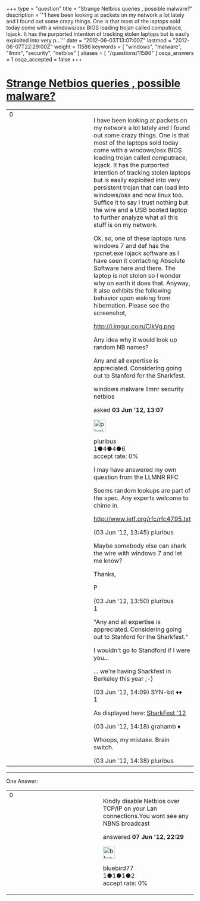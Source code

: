 +++
type = "question"
title = "Strange Netbios queries , possible malware?"
description = '''I have been looking at packets on my network a lot lately and I found out some crazy things. One is that most of the laptops sold today come with a windows/osx BIOS loading trojan called computrace, lojack. It has the purported intention of tracking stolen laptops but is easily exploited into very p...'''
date = "2012-06-03T13:07:00Z"
lastmod = "2012-06-07T22:29:00Z"
weight = 11586
keywords = [ "windows", "malware", "llmnr", "security", "netbios" ]
aliases = [ "/questions/11586" ]
osqa_answers = 1
osqa_accepted = false
+++

<div class="headNormal">

# [Strange Netbios queries , possible malware?](/questions/11586/strange-netbios-queries-possible-malware)

</div>

<div id="main-body">

<div id="askform">

<table id="question-table" style="width:100%;"><colgroup><col style="width: 50%" /><col style="width: 50%" /></colgroup><tbody><tr class="odd"><td style="width: 30px; vertical-align: top"><div class="vote-buttons"><span id="post-11586-upvote" class="ajax-command post-vote up" rel="nofollow" title="I like this post (click again to cancel)"> </span><div id="post-11586-score" class="post-score" title="current number of votes">0</div><span id="post-11586-downvote" class="ajax-command post-vote down" rel="nofollow" title="I dont like this post (click again to cancel)"> </span> <span id="favorite-mark" class="ajax-command favorite-mark" rel="nofollow" title="mark/unmark this question as favorite (click again to cancel)"> </span><div id="favorite-count" class="favorite-count"></div></div></td><td><div id="item-right"><div class="question-body"><p>I have been looking at packets on my network a lot lately and I found out some crazy things. One is that most of the laptops sold today come with a windows/osx BIOS loading trojan called computrace, lojack. It has the purported intention of tracking stolen laptops but is easily exploited into very persistent trojan that can load into windows/osx and now linux too. Suffice it to say I trust nothing but the wire and a USB booted laptop to further analyze what all this stuff is on my network.</p><p>Ok, so, one of these laptops runs windows 7 and def has the rpcnet.exe lojack software as I have seen it contacting Absolute Software here and there. The laptop is not stolen so I wonder why on earth it does that. Anyway, it also exhibits the following behavior upon waking from hibernation. Please see the screenshot,</p><p><a href="http://i.imgur.com/CIkVg.png">http://i.imgur.com/CIkVg.png</a></p><p>Any idea why it would look up random NB names?</p><p>Any and all expertise is appreciated. Considering going out to Stanford for the Sharkfest.</p></div><div id="question-tags" class="tags-container tags"><span class="post-tag tag-link-windows" rel="tag" title="see questions tagged &#39;windows&#39;">windows</span> <span class="post-tag tag-link-malware" rel="tag" title="see questions tagged &#39;malware&#39;">malware</span> <span class="post-tag tag-link-llmnr" rel="tag" title="see questions tagged &#39;llmnr&#39;">llmnr</span> <span class="post-tag tag-link-security" rel="tag" title="see questions tagged &#39;security&#39;">security</span> <span class="post-tag tag-link-netbios" rel="tag" title="see questions tagged &#39;netbios&#39;">netbios</span></div><div id="question-controls" class="post-controls"></div><div class="post-update-info-container"><div class="post-update-info post-update-info-user"><p>asked <strong>03 Jun '12, 13:07</strong></p><img src="https://secure.gravatar.com/avatar/2b1d4ebc68ff2908f81bbfd9a43aaf78?s=32&amp;d=identicon&amp;r=g" class="gravatar" width="32" height="32" alt="pluribus&#39;s gravatar image" /><p><span>pluribus</span><br />
<span class="score" title="1 reputation points">1</span><span title="4 badges"><span class="badge1">●</span><span class="badgecount">4</span></span><span title="4 badges"><span class="silver">●</span><span class="badgecount">4</span></span><span title="6 badges"><span class="bronze">●</span><span class="badgecount">6</span></span><br />
<span class="accept_rate" title="Rate of the user&#39;s accepted answers">accept rate:</span> <span title="pluribus has no accepted answers">0%</span></p></div></div><div id="comments-container-11586" class="comments-container"><span id="11589"></span><div id="comment-11589" class="comment"><div id="post-11589-score" class="comment-score"></div><div class="comment-text"><p>I may have answered my own question from the LLMNR RFC</p><p>Seems random lookups are part of the spec. Any experts welcome to chime in.</p><p><a href="http://www.ietf.org/rfc/rfc4795.txt">http://www.ietf.org/rfc/rfc4795.txt</a></p></div><div id="comment-11589-info" class="comment-info"><span class="comment-age">(03 Jun '12, 13:45)</span> <span class="comment-user userinfo">pluribus</span></div></div><span id="11592"></span><div id="comment-11592" class="comment"><div id="post-11592-score" class="comment-score"></div><div class="comment-text"><p>Maybe somebody else can shark the wire with windows 7 and let me know?</p><p>Thanks,</p><p>P</p></div><div id="comment-11592-info" class="comment-info"><span class="comment-age">(03 Jun '12, 13:50)</span> <span class="comment-user userinfo">pluribus</span></div></div><span id="11597"></span><div id="comment-11597" class="comment"><div id="post-11597-score" class="comment-score">1</div><div class="comment-text"><p>"Any and all expertise is appreciated. Considering going out to Stanford for the Sharkfest."</p><p>I wouldn't go to Standford if I were you...</p><p>... we're having Sharkfest in Berkeley this year ;-)</p></div><div id="comment-11597-info" class="comment-info"><span class="comment-age">(03 Jun '12, 14:09)</span> <span class="comment-user userinfo">SYN-bit ♦♦</span></div></div><span id="11599"></span><div id="comment-11599" class="comment"><div id="post-11599-score" class="comment-score">1</div><div class="comment-text"><p>As displayed here: <a href="http://sharkfest.wireshark.org/">SharkFest '12</a></p></div><div id="comment-11599-info" class="comment-info"><span class="comment-age">(03 Jun '12, 14:18)</span> <span class="comment-user userinfo">grahamb ♦</span></div></div><span id="11602"></span><div id="comment-11602" class="comment"><div id="post-11602-score" class="comment-score"></div><div class="comment-text"><p>Whoops, my mistake. Brain switch.</p></div><div id="comment-11602-info" class="comment-info"><span class="comment-age">(03 Jun '12, 14:38)</span> <span class="comment-user userinfo">pluribus</span></div></div></div><div id="comment-tools-11586" class="comment-tools"></div><div class="clear"></div><div id="comment-11586-form-container" class="comment-form-container"></div><div class="clear"></div></div></td></tr></tbody></table>

------------------------------------------------------------------------

<div class="tabBar">

<span id="sort-top"></span>

<div class="headQuestions">

One Answer:

</div>

</div>

<span id="11746"></span>

<div id="answer-container-11746" class="answer">

<table style="width:100%;"><colgroup><col style="width: 50%" /><col style="width: 50%" /></colgroup><tbody><tr class="odd"><td style="width: 30px; vertical-align: top"><div class="vote-buttons"><span id="post-11746-upvote" class="ajax-command post-vote up" rel="nofollow" title="I like this post (click again to cancel)"> </span><div id="post-11746-score" class="post-score" title="current number of votes">0</div><span id="post-11746-downvote" class="ajax-command post-vote down" rel="nofollow" title="I dont like this post (click again to cancel)"> </span></div></td><td><div class="item-right"><div class="answer-body"><p>Kindly disable Netbios over TCP/IP on your Lan connections.You wont see any NBNS broadcast</p></div><div class="answer-controls post-controls"></div><div class="post-update-info-container"><div class="post-update-info post-update-info-user"><p>answered <strong>07 Jun '12, 22:29</strong></p><img src="https://secure.gravatar.com/avatar/e14349cba01140777175a135d83b3842?s=32&amp;d=identicon&amp;r=g" class="gravatar" width="32" height="32" alt="bluebird77&#39;s gravatar image" /><p><span>bluebird77</span><br />
<span class="score" title="1 reputation points">1</span><span title="1 badges"><span class="badge1">●</span><span class="badgecount">1</span></span><span title="1 badges"><span class="silver">●</span><span class="badgecount">1</span></span><span title="2 badges"><span class="bronze">●</span><span class="badgecount">2</span></span><br />
<span class="accept_rate" title="Rate of the user&#39;s accepted answers">accept rate:</span> <span title="bluebird77 has no accepted answers">0%</span></p></div></div><div id="comments-container-11746" class="comments-container"></div><div id="comment-tools-11746" class="comment-tools"></div><div class="clear"></div><div id="comment-11746-form-container" class="comment-form-container"></div><div class="clear"></div></div></td></tr></tbody></table>

</div>

<div class="paginator-container-left">

</div>

</div>

</div>

